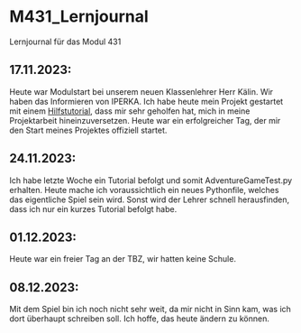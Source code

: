 # M431_Lernjournal
Lernjournal für das Modul 431

## 17.11.2023:

Heute war Modulstart bei unserem neuen Klassenlehrer Herr Kälin. Wir haben das Informieren von 
IPERKA. Ich habe heute mein Projekt gestartet mit einem [Hilfstutorial](https://www.makeuseof.com/python-text-adventure-game-create/), dass mir sehr geholfen hat, 
mich in meine Projektarbeit hineinzuversetzen. 
Heute war ein erfolgreicher Tag, der mir den Start meines Projektes offiziell startet.

## 24.11.2023:

Ich habe letzte Woche ein Tutorial befolgt und somit AdventureGameTest.py erhalten. 
Heute mache ich voraussichtlich ein neues Pythonfile, welches das eigentliche Spiel sein wird.
Sonst wird der Lehrer schnell herausfinden, dass ich nur ein kurzes Tutorial befolgt habe.

## 01.12.2023:

Heute war ein freier Tag an der TBZ, wir hatten keine Schule. 

## 08.12.2023:

Mit dem Spiel bin ich noch nicht sehr weit, da mir nicht in Sinn kam, was ich dort überhaupt schreiben soll. 
Ich hoffe, das heute ändern zu können. 
